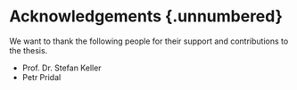 # Acknowledgements {.unnumbered}

We want to thank the following people for their support and contributions to the thesis.

- Prof.  Dr. Stefan Keller
- Petr Pridal
